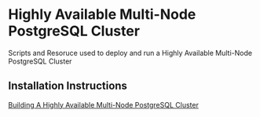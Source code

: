 Highly Available Multi-Node PostgreSQL Cluster
================

Scripts and Resoruce used to deploy and run a Highly Available Multi-Node PostgreSQL Cluster

## Installation Instructions
[Building A Highly Available Multi-Node PostgreSQL Cluster](https://github.com/smbambling/PGSQL_HA_CLUSTER/wiki/Building-A-Highly-Available-Multi-Node-PostgreSQL-Cluster)

